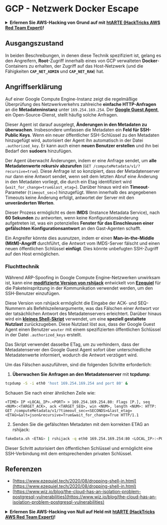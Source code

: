 # GCP - Netzwerk Docker Escape

<details>

<summary><strong>Erlernen Sie AWS-Hacking von Grund auf mit</strong> <a href="https://training.hacktricks.xyz/courses/arte"><strong>htARTE (HackTricks AWS Red Team Expert)</strong></a><strong>!</strong></summary>

Andere Möglichkeiten, HackTricks zu unterstützen:

* Wenn Sie Ihr **Unternehmen in HackTricks beworben sehen möchten** oder **HackTricks im PDF-Format herunterladen möchten**, überprüfen Sie die [**ABONNEMENTPLÄNE**](https://github.com/sponsors/carlospolop)!
* Holen Sie sich das [**offizielle PEASS & HackTricks-Merchandise**](https://peass.creator-spring.com)
* Entdecken Sie [**The PEASS Family**](https://opensea.io/collection/the-peass-family), unsere Sammlung exklusiver [**NFTs**](https://opensea.io/collection/the-peass-family)
* **Treten Sie der** 💬 [**Discord-Gruppe**](https://discord.gg/hRep4RUj7f) oder der [**Telegram-Gruppe**](https://t.me/peass) bei oder **folgen** Sie mir auf **Twitter** 🐦 [**@carlospolopm**](https://twitter.com/carlospolopm)**.**
* **Teilen Sie Ihre Hacking-Tricks, indem Sie PRs an die** [**HackTricks**](https://github.com/carlospolop/hacktricks) und [**HackTricks Cloud**](https://github.com/carlospolop/hacktricks-cloud) GitHub-Repositories einreichen.

</details>

## Ausgangszustand

In beiden Beschreibungen, in denen diese Technik spezifiziert ist, gelang es den Angreifern, **Root**-Zugriff innerhalb eines von GCP verwalteten **Docker**-Containers zu erhalten, der Zugriff auf das Host-Netzwerk (und die Fähigkeiten **`CAP_NET_ADMIN`** und **`CAP_NET_RAW`**) hat.

## Angriffserklärung

Auf einer Google Compute Engine-Instanz zeigt die regelmäßige Überprüfung des Netzwerkverkehrs zahlreiche **einfache HTTP-Anfragen** an die **Metadateninstanz** unter `169.254.169.254`. Der [**Google Guest Agent**](https://github.com/GoogleCloudPlatform/guest-agent), ein Open-Source-Dienst, stellt häufig solche Anfragen.

Dieser Agent ist darauf ausgelegt, **Änderungen in den Metadaten zu überwachen**. Insbesondere umfassen die Metadaten ein **Feld für SSH-Public Keys**. Wenn ein neuer öffentlicher SSH-Schlüssel zu den Metadaten hinzugefügt wird, autorisiert der Agent ihn automatisch in der Datei `.authorized_key`. Er kann auch einen **neuen Benutzer erstellen** und ihn bei Bedarf den **sudoers** hinzufügen.

Der Agent überwacht Änderungen, indem er eine Anfrage sendet, um **alle Metadatenwerte rekursiv abzurufen** (`GET /computeMetadata/v1/?recursive=true`). Diese Anfrage ist so konzipiert, dass der Metadatenserver nur dann eine Antwort sendet, wenn seit dem letzten Abruf eine Änderung in den Metadaten vorliegt, die durch ein Etag identifiziert wird (`wait_for_change=true&last_etag=`). Darüber hinaus wird ein **Timeout**-Parameter (`timeout_sec=`) hinzugefügt. Wenn innerhalb des angegebenen Timeouts keine Änderung erfolgt, antwortet der Server mit den **unveränderten Werten**.

Dieser Prozess ermöglicht es dem **IMDS** (Instance Metadata Service), nach **60 Sekunden** zu antworten, wenn keine Konfigurationsänderung aufgetreten ist, was ein potenzielles **Fenster für das Einschleusen einer gefälschten Konfigurationsantwort** an den Gast-Agenten schafft.

Ein Angreifer könnte dies ausnutzen, indem er einen **Man-in-the-Middle (MitM)-Angriff** durchführt, die Antwort vom IMDS-Server fälscht und einen neuen öffentlichen Schlüssel **einfügt**. Dies könnte unbefugten SSH-Zugriff auf den Host ermöglichen.

### Fluchttechnik

Während ARP-Spoofing in Google Compute Engine-Netzwerken unwirksam ist, kann eine [**modifizierte Version von rshijack**](https://github.com/ezequielpereira/rshijack) entwickelt von [**Ezequiel**](https://www.ezequiel.tech/2020/08/dropping-shell-in.html) für die Paketeinspritzung in der Kommunikation verwendet werden, um den SSH-Benutzer einzufügen.

Diese Version von rshijack ermöglicht die Eingabe der ACK- und SEQ-Nummern als Befehlszeilenargumente, was das Fälschen einer Antwort vor der tatsächlichen Antwort des Metadatenservers erleichtert. Darüber hinaus wird ein [**kleines Shell-Skript**](https://gist.github.com/ezequielpereira/914c2aae463409e785071213b059f96c#file-fakedata-sh) verwendet, um eine **speziell gestaltete Nutzlast** zurückzugeben. Diese Nutzlast löst aus, dass der Google Guest Agent einen Benutzer `wouter` mit einem spezifizierten öffentlichen Schlüssel in der Datei `.authorized_keys` erstellt.

Das Skript verwendet dasselbe ETag, um zu verhindern, dass der Metadatenserver den Google Guest Agent sofort über unterschiedliche Metadatenwerte informiert, wodurch die Antwort verzögert wird.

Um das Fälschen auszuführen, sind die folgenden Schritte erforderlich:

1. **Überwachen Sie Anfragen an den Metadatenserver** mit **tcpdump**:
```bash
tcpdump -S -i eth0 'host 169.254.169.254 and port 80' &
```
Schauen Sie nach einer ähnlichen Zeile wie:
```
<TIME> IP <LOCAL_IP>.<PORT> > 169.254.169.254.80: Flags [P.], seq <NUM>:<TARGET_ACK>, ack <TARGET_SEQ>, win <NUM>, length <NUM>: HTTP: GET /computeMetadata/v1/?timeout_sec=<SECONDS>&last_etag=<ETAG>&alt=json&recursive=True&wait_for_change=True HTTP/1.1
```
2. Senden Sie die gefälschten Metadaten mit dem korrekten ETAG an rshijack:
```bash
fakeData.sh <ETAG> | rshijack -q eth0 169.254.169.254:80 <LOCAL_IP>:<PORT> <TARGET_SEQ> <TARGET_ACK>; ssh -i id_rsa -o StrictHostKeyChecking=no wouter@localhost
```
Dieser Schritt autorisiert den öffentlichen Schlüssel und ermöglicht eine SSH-Verbindung mit dem entsprechenden privaten Schlüssel.


## Referenzen

* [https://www.ezequiel.tech/2020/08/dropping-shell-in.html](https://www.ezequiel.tech/2020/08/dropping-shell-in.html)
* [https://www.wiz.io/blog/the-cloud-has-an-isolation-problem-postgresql-vulnerabilities](https://www.wiz.io/blog/the-cloud-has-an-isolation-problem-postgresql-vulnerabilities)

<details>

<summary><strong>Erlernen Sie AWS-Hacking von Null auf Held mit</strong> <a href="https://training.hacktricks.xyz/courses/arte"><strong>htARTE (HackTricks AWS Red Team Expert)</strong></a><strong>!</strong></summary>

Andere Möglichkeiten, HackTricks zu unterstützen:

* Wenn Sie Ihr **Unternehmen in HackTricks beworben sehen möchten** oder **HackTricks im PDF-Format herunterladen möchten**, überprüfen Sie die [**ABONNEMENTPLÄNE**](https://github.com/sponsors/carlospolop)!
* Holen Sie sich das [**offizielle PEASS & HackTricks-Merchandise**](https://peass.creator-spring.com)
* Entdecken Sie [**The PEASS Family**](https://opensea.io/collection/the-peass-family), unsere Sammlung exklusiver [**NFTs**](https://opensea.io/collection/the-peass-family)
* **Treten Sie der** 💬 [**Discord-Gruppe**](https://discord.gg/hRep4RUj7f) oder der [**Telegram-Gruppe**](https://t.me/peass) bei oder **folgen** Sie mir auf **Twitter** 🐦 [**@carlospolopm**](https://twitter.com/carlospolopm)**.**
* **Teilen Sie Ihre Hacking-Tricks, indem Sie PRs an die** [**HackTricks**](https://github.com/carlospolop/hacktricks) und [**HackTricks Cloud**](https://github.com/carlospolop/hacktricks-cloud) GitHub-Repositories einreichen.

</details>
